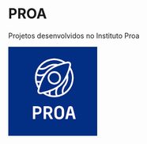 # PROA
Projetos desenvolvidos no Instituto Proa
</br>

<img align="center" height="180em" src="logoProa.png"> 
